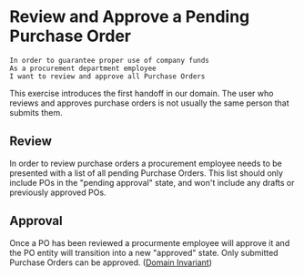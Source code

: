 # Review and Approve a Pending Purchase Order

```
In order to guarantee proper use of company funds
As a procurement department employee
I want to review and approve all Purchase Orders

```

This exercise introduces the first handoff in our domain. The user who reviews and approves purchase orders is not usually the same person that submits them.

## Review

In order to review purchase orders a procurement employee needs to be presented with a list of all pending Purchase Orders. This list should only include POs in the "pending approval" state, and won't include any drafts or previously approved POs.

## Approval

Once a PO has been reviewed a procurmente employee will approve it and the PO entity will transition into a new "approved" state.
Only submitted Purchase Orders can be approved. ([Domain Invariant](https://github.com/synapsestudios/coding-workshop/blob/main/pattern-library/domain-invariant.md))
